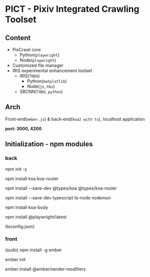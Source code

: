# PICT - Pixiv Integrated Crawling Toolset

## Content

- PixCrawl core
  - Python(`playwright`)
  - Node(`playwright`)
- Customized file manager
- IRIS experimental enhancement toolset
  - IRIS(`TODO`)
    - Python(`matplotlib`)
    - Node(`js`, `hbs`)
  - SRCNN(`TODO`, `python`)

## Arch

Front-end(`ember.js`) & back-end(`koa2 with ts`), localhost application

**port: 3000, 4200**

## Initialization - npm modules

### back

npm init -y

npm install koa koa-router

npm install --save-dev @types/koa @types/koa-router

npm install --save-dev typescript ts-node nodemon

npm install koa-body

npm install @playwright/latest

(tsconfig.json)

### front

(sudo) npm install -g ember

ember init

ember install @ember/render-modifiers
